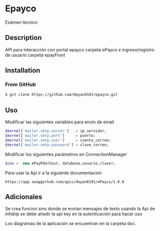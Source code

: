 Epayco
=====
Exámen técnico

## Description

API para interacción con portal epayco carpeta ePayco e ingreso/registro de usuario carpeta epayFront

## Installation

### From GitHub

```bash
$ git clone https://github.com/dayan0101/epayco.git
```

## Uso

Modificar las siguientes variables para envío de email

```php
$kernel['mailer.smtp.server']   = ip_servidor;
$kernel['mailer.smtp.port']     = puerto;
$kernel['mailer.smtp.user']     = cuenta_correo;
$kernel['mailer.smtp.password'] = clave_correo;
```
Modificar los siguientes parámetros en ConnectionManager

```php
$cnx =  new ePayPdo(host, database,usuario,clave);
```
Para usar la Api ir a la siguiente documentacion

```swagger
https://app.swaggerhub.com/apis/dayan0101/ePayco/1.0.0
```
## Adicionales

Se crea funcion sms donde se envían mensajes de texto usando la Api de infobip se debe añadir la api key en la autenticación para hacer uso

Los diagramas de la aplicación se encuentran en la carpeta doc.

